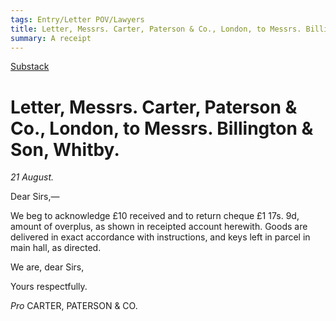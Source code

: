 ```yaml
---
tags: Entry/Letter POV/Lawyers
title: Letter, Messrs. Carter, Paterson & Co., London, to Messrs. Billington & Son, Whitby.
summary: A receipt
---
```


[Substack](https://draculadaily.substack.com/p/dracula-august-21-6d4)

# Letter, Messrs. Carter, Paterson & Co., London, to Messrs. Billington & Son, Whitby.

_21 August._

Dear Sirs,—

We beg to acknowledge £10 received and to return cheque £1 17s. 9d, amount of overplus, as shown in receipted account herewith. Goods are delivered in exact accordance with instructions, and keys left in parcel in main hall, as directed.

We are, dear Sirs,

Yours respectfully.

_Pro_ CARTER, PATERSON & CO.